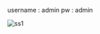 username : admin
pw : admin

![ss1](https://github.com/user-attachments/assets/a69be7cc-2270-485a-9250-2eea5aedff01)
